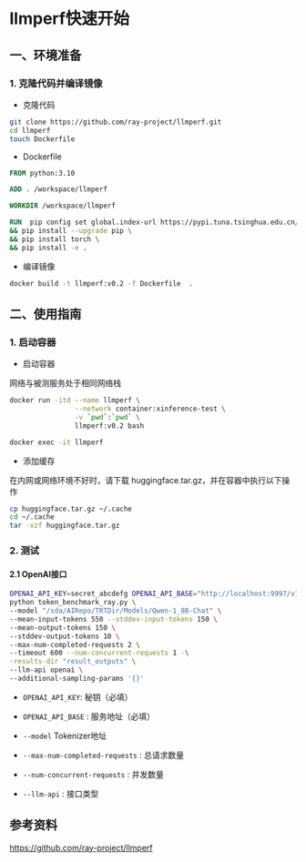 # llmperf快速开始

## 一、环境准备

### 1. 克隆代码并编译镜像

- 克隆代码

```bash
git clone https://github.com/ray-project/llmperf.git
cd llmperf
touch Dockerfile
```

- Dockerfile

```dockerfile
FROM python:3.10

ADD . /workspace/llmperf

WORKDIR /workspace/llmperf

RUN  pip config set global.index-url https://pypi.tuna.tsinghua.edu.cn/simple \
&& pip install --upgrade pip \
&& pip install torch \
&& pip install -e .
```

- 编译镜像

```bash
docker build -t llmperf:v0.2 -f Dockerfile  .
```

## 二、使用指南

### 1. 启动容器

- 启动容器

网络与被测服务处于相同网络栈

```bash
docker run -itd --name llmperf \
                --network container:xinference-test \
                -v `pwd`:`pwd` \
                llmperf:v0.2 bash

docker exec -it llmperf
```

- 添加缓存

在内网或网络环境不好时，请下载 huggingface.tar.gz，并在容器中执行以下操作

```bash
cp huggingface.tar.gz ~/.cache
cd ~/.cache 
tar -xzf huggingface.tar.gz
```

### 2. 测试

#### 2.1 OpenAI接口

```bash
OPENAI_API_KEY=secret_abcdefg OPENAI_API_BASE="http://localhost:9997/v1"   \
python token_benchmark_ray.py \
--model "/sda/AIRepo/TRTDir/Models/Qwen-1_8B-Chat" \
--mean-input-tokens 550 --stddev-input-tokens 150 \
--mean-output-tokens 150 \
--stddev-output-tokens 10 \
--max-num-completed-requests 2 \
--timeout 600 --num-concurrent-requests 1 -\
-results-dir "result_outputs" \
--llm-api openai \
--additional-sampling-params '{}'
```

- `OPENAI_API_KEY`: 秘钥（必填）

- `OPENAI_API_BASE` : 服务地址（必填）

- `--model` Tokenizer地址

- `--max-num-completed-requests` : 总请求数量

- `--num-concurrent-requests` : 并发数量

- `--llm-api` : 接口类型

## 参考资料

https://github.com/ray-project/llmperf
